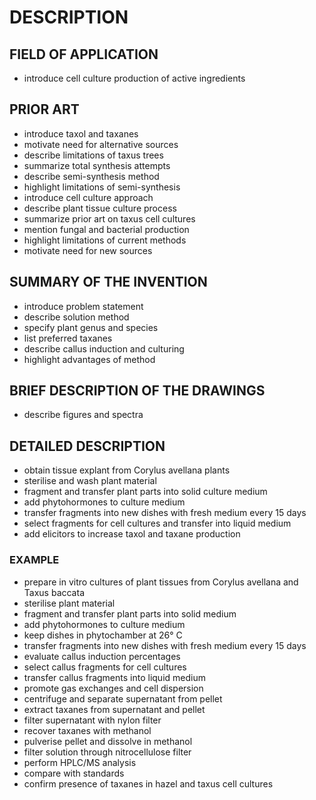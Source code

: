 # DESCRIPTION

## FIELD OF APPLICATION

- introduce cell culture production of active ingredients

## PRIOR ART

- introduce taxol and taxanes
- motivate need for alternative sources
- describe limitations of taxus trees
- summarize total synthesis attempts
- describe semi-synthesis method
- highlight limitations of semi-synthesis
- introduce cell culture approach
- describe plant tissue culture process
- summarize prior art on taxus cell cultures
- mention fungal and bacterial production
- highlight limitations of current methods
- motivate need for new sources

## SUMMARY OF THE INVENTION

- introduce problem statement
- describe solution method
- specify plant genus and species
- list preferred taxanes
- describe callus induction and culturing
- highlight advantages of method

## BRIEF DESCRIPTION OF THE DRAWINGS

- describe figures and spectra

## DETAILED DESCRIPTION

- obtain tissue explant from Corylus avellana plants
- sterilise and wash plant material
- fragment and transfer plant parts into solid culture medium
- add phytohormones to culture medium
- transfer fragments into new dishes with fresh medium every 15 days
- select fragments for cell cultures and transfer into liquid medium
- add elicitors to increase taxol and taxane production

### EXAMPLE

- prepare in vitro cultures of plant tissues from Corylus avellana and Taxus baccata
- sterilise plant material
- fragment and transfer plant parts into solid medium
- add phytohormones to culture medium
- keep dishes in phytochamber at 26° C
- transfer fragments into new dishes with fresh medium every 15 days
- evaluate callus induction percentages
- select callus fragments for cell cultures
- transfer callus fragments into liquid medium
- promote gas exchanges and cell dispersion
- centrifuge and separate supernatant from pellet
- extract taxanes from supernatant and pellet
- filter supernatant with nylon filter
- recover taxanes with methanol
- pulverise pellet and dissolve in methanol
- filter solution through nitrocellulose filter
- perform HPLC/MS analysis
- compare with standards
- confirm presence of taxanes in hazel and taxus cell cultures

